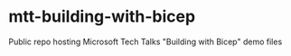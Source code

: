 # mtt-building-with-bicep
Public repo hosting Microsoft Tech Talks "Building with Bicep" demo files
